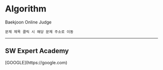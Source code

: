 # Algorithm
Baekjoon Online Judge  
```
문제 제목 클릭 시 해당 문제 주소로 이동
```
<hr/> 
<h2>SW Expert Academy</h2>  
[GOOGLE](https://google.com)
